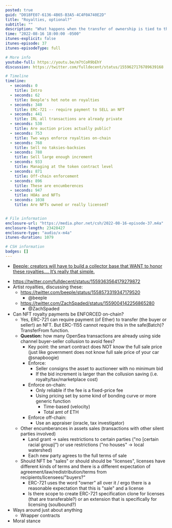 ```yaml
---
posted: true
guid: "D018FE07-6136-4B65-B3A5-4C4F0A740E2D"
title: "Royalties, optional?"
subtitle: ""
description: "What happens when the transfer of ownership is tied to the payment of royalties? Tune in as we dive into NFT royalties and the different ways they can be enforced on-chain and off-chain."
time: "2022-08-16 18:00:00 -0500"
itunes-explicit: false
itunes-episode: 37
itunes-episodeType: full

# More info
youtube-full: https://youtu.be/m7tCoR9bEhY
discussion: https://twitter.com/fulldecent/status/1559627176789639168

# Timeline
timeline:
  - seconds: 0
    title: Intro
  - seconds: 62
    title: Beeple's hot note on royalties
  - seconds: 340
    title: ERC-721 -- require payment to SELL an NFT
  - seconds: 441
    title: IRL all transactions are already private
  - seconds: 530
    title: Are auction prices actually public?
  - seconds: 753
    title: Two ways enforce royalties on-chain
  - seconds: 768
    title: Sell no taksies-backsies
  - seconds: 788
    title: Sell large enough increment
  - seconds: 933
    title: Managing at the token contract level
  - seconds: 871
    title: Off-chain enforcement
  - seconds: 896
    title: These are encumberences
  - seconds: 947
    title: HOAs and NFTs
  - seconds: 1038
    title: Are NFTs owned or really licensed?


# File information
enclosure-url: "https://media.phor.net/csh/2022-08-16-episode-37.m4a"
enclosure-length: 23428427
enclosure-type: "audio/x-m4a"
itunes-duration: 1079

# CSH information
badges: []
---
```


- [Beeple: creators will have to build a collector base that WANT to honor these royalties….  It’s really that simple.](https://twitter.com/beeple/status/1558573319347179520)

<!--end of quick notes-->

- https://twitter.com/fulldecent/status/1559363564179279872
- Artist royalties, discussing these:
  - https://twitter.com/beeple/status/1558573319347179520 
    - @beeple
  - https://twitter.com/ZachSpaded/status/1559004142256865280 
    - @ZachSpaded
- Can NFT royalty payments be ENFORCED on-chain?
  - Yes, ERC-721 can require payment (of Ether) to transfer (the buyer or seller!) an NFT. But ERC-1155 cannot require this in the safe(Batch)?TransferFrom function.
  - **Question:** how many OpenSea transactions are already using side channel buyer-seller collusion to avoid fees?
    - Key point: the smart contract does NOT know the full sale price (just like government does not know full sale price of your car @snapboogie)
    - Enforce:
      - Seller consigns the asset to auctioneer with no minimum bid
      - If the bid increment is larger than the collusion saving (i.e. royalty/tax/marketplace cost)
    - Enforce on-chain:
      - Only reliable if the fee is a fixed-price fee
      - Using pricing set by some kind of bonding curve or more generic function
        - Time-based (velocity)
        - Total amt of ETH
    - Enforce off-chain:
      - Use an appraiser (oracle, tax investigator)
  - Other encumberances in assets sales (transactions with other silent parties involved)
    - Land grant → sales restrictions to certain parties ("no [certain racial group]") or use restrictions ("no houses" -> local watershed)
    - Each new party agrees to the full terms of sale
  - Should NFT be "sales" or should should be "licenses", licenses have different kinds of terms and there is a different expectation of agreement/law/redistribution/terms from recipients/licensees/"buyers?"
    - ERC-721 uses the word "owner" all over it / ergo there is a reasonable expectation that this is "sale" and a license
    - Is there scope to create ERC-721 specification clone for licenses (that are transferable?) or an extension that is specifically for licensing (soulbound?)
- Ways around just about anything
  - Wrapper contracts
- Moral stance
